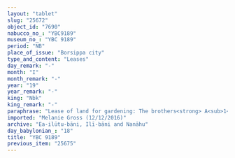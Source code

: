 ```yaml
---
layout: "tablet"
slug: "25672"
object_id: "7690"
nabucco_no_: "YBC9189"
museum_no_: "YBC 9189"
period: "NB"
place_of_issue: "Borsippa city"
type_and_content: "Leases"
day_remark: "-"
month: "I"
month_remark: "-"
year: "19"
year_remark: "-"
king: "Nbk"
king_remark: "-"
paraphrase: "Lease of land for gardening: The brothers<strong> A<sub>1</sub> </strong>and<strong> A<sub>2</sub></strong> rent out to <strong>B</strong> for gardening (<em>nukaribbūtu</em>) the garden located in the <em>han&scaron;&ucirc;</em>-land of Bīt-Apkallu, which they have received from the son of <strong>C</strong>. 2+ witnesses (including &Scaron;ulāya/Arad-Nab&ucirc;//Ilī-bāni) and the scribe.<br /> &nbsp;<br /> <strong>A<sub>1</sub> </strong>= Nab&ucirc;-mukīn-zēri/Aplāya//Ilī-bāni; <strong>A<sub>2</sub> </strong>= Nab&ucirc;-mu&scaron;ētiq-uddi/Aplāya//Ilī-bāni; <strong>B</strong> = Bēl-nāṣir//&Scaron;a-haṭṭi-ēre&scaron;; <strong>C</strong> = Marduk-zēru-ibni//Gallābu; Scribe = Nab&ucirc;-dābib-&scaron;unu//&Scaron;a-haṭṭi-ēre&scaron;<br /> &nbsp;"
imported: "Melanie Gross (12/12/2016)"
archive: "Ea-ilūtu-bāni, Ilī-bāni and Nanāhu"
day_babylonian_: "18"
title: "YBC 9189"
previous_item: "25675"
---
```

